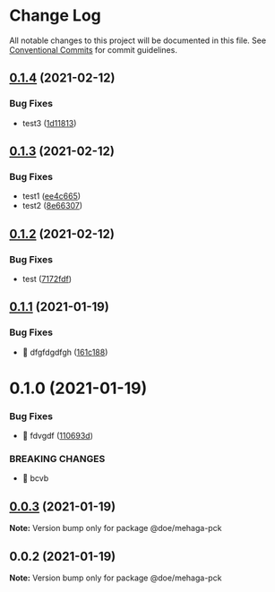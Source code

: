 # Change Log

All notable changes to this project will be documented in this file.
See [Conventional Commits](https://conventionalcommits.org) for commit guidelines.

## [0.1.4](https://github.com/sulejman9444/john-lib/compare/@sulejman9444/mehaga-pck@0.1.3...@sulejman9444/mehaga-pck@0.1.4) (2021-02-12)


### Bug Fixes

* test3 ([1d11813](https://github.com/sulejman9444/john-lib/commit/1d11813c8c1e4912d7ae5047104d990d6eb1ab60))





## [0.1.3](https://github.com/sulejman9444/john-lib/compare/@sulejman9444/mehaga-pck@0.1.2...@sulejman9444/mehaga-pck@0.1.3) (2021-02-12)


### Bug Fixes

* test1 ([ee4c665](https://github.com/sulejman9444/john-lib/commit/ee4c665840c3027d584b130b533a49ea301617d1))
* test2 ([8e66307](https://github.com/sulejman9444/john-lib/commit/8e66307cd0856f560549dcf658a8d363909ea6be))





## [0.1.2](https://github.com/sulejman9444/john-lib/compare/@sulejman9444/mehaga-pck@0.1.1...@sulejman9444/mehaga-pck@0.1.2) (2021-02-12)


### Bug Fixes

* test ([7172fdf](https://github.com/sulejman9444/john-lib/commit/7172fdf9788872809fec63082cfd063cbc827395))





## [0.1.1](https://github.com/sulejman9444/john-lib/compare/@sulejman9444/mehaga-pck@0.1.0...@sulejman9444/mehaga-pck@0.1.1) (2021-01-19)


### Bug Fixes

* 🐛 dfgfdgdfgh ([161c188](https://github.com/sulejman9444/john-lib/commit/161c188c662c7f9f2e0fa931343286a7eadc9c8d))





# 0.1.0 (2021-01-19)


### Bug Fixes

* 🐛 fdvgdf ([110693d](https://github.com/sulejman9444/john-lib/commit/110693d29df2c4214a79d216bade1e09e71eda40))


### BREAKING CHANGES

* 🧨 bcvb





## [0.0.3](https://github.com/sulejman9444/john-lib/compare/@doe/mehaga-pck@0.0.2...@doe/mehaga-pck@0.0.3) (2021-01-19)

**Note:** Version bump only for package @doe/mehaga-pck





## 0.0.2 (2021-01-19)

**Note:** Version bump only for package @doe/mehaga-pck
